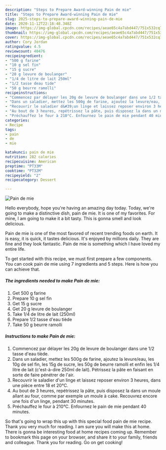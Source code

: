 ```yaml
---
description: "Steps to Prepare Award-winning Pain de mie"
title: "Steps to Prepare Award-winning Pain de mie"
slug: 2025-steps-to-prepare-award-winning-pain-de-mie
date: 2020-11-12T22:18:48.348Z
image: https://img-global.cpcdn.com/recipes/aeae65c4a7abd447/751x532cq70/pain-de-mie-photo-principale-de-la-recette.jpg
thumbnail: https://img-global.cpcdn.com/recipes/aeae65c4a7abd447/751x532cq70/pain-de-mie-photo-principale-de-la-recette.jpg
cover: https://img-global.cpcdn.com/recipes/aeae65c4a7abd447/751x532cq70/pain-de-mie-photo-principale-de-la-recette.jpg
author: Cory Jordan
ratingvalue: 4.5
reviewcount: 40476
recipeingredient:
- "500 g farine"
- "10 g sel fin"
- "15 g sucre"
- "20 g levure de boulanger"
- "1/4 de litre de lait 250ml"
- "1/2 tasse deau tide"
- "50 g beurre ramolli"
recipeinstructions:
- "Commencez par délayer les 20g de levure de boulanger dans une 1/2 tasse d&#39;eau tiède."
- "Dans un saladier, mettez les 500g de farine, ajoutez la levure/eau, les 10g de sel fin, les 15g de sucre, les 50g de beurre ramolli et enfin les 1/4 litre de lait (c&#39;est-à-dire 250ml de lait). Pétrissez la pâte en faisant en sorte de faire pénétrer de l&#39;air."
- "Recouvrir le saladier d&#39;un linge et laissez reposer environ 3 heures, dans une pièce entre 18 et 20°C."
- "Au bout de 3 heures, repétrissez la pâte, puis disposez la dans un moule allant au four, comme par exemple un moule à cake. Recouvrez encore une fois d&#39;un linge, pendant 30 minutes."
- "Préchauffez le four à 210°C. Enfournez le pain de mie pendant 40 minutes."
categories:
- Recipe
tags:
- pain
- de
- mie

katakunci: pain de mie 
nutrition: 282 calories
recipecuisine: American
preptime: "PT33M"
cooktime: "PT32M"
recipeyield: "2"
recipecategory: Dessert

---
```



![Pain de mie](https://img-global.cpcdn.com/recipes/aeae65c4a7abd447/751x532cq70/pain-de-mie-photo-principale-de-la-recette.jpg)

Hello everybody, hope you're having an amazing day today. Today, we're going to make a distinctive dish, pain de mie. It is one of my favorites. For mine, I am going to make it a bit tasty. This is gonna smell and look delicious.

Pain de mie is one of the most favored of recent trending foods on earth. It is easy, it is quick, it tastes delicious. It's enjoyed by millions daily. They are fine and they look fantastic. Pain de mie is something which I have loved my entire life.




To get started with this recipe, we must first prepare a few components. You can cook pain de mie using 7 ingredients and 5 steps. Here is how you can achieve that.

<!--inarticleads1-->

##### The ingredients needed to make Pain de mie:

1. Get 500 g farine
1. Prepare 10 g sel fin
1. Get 15 g sucre
1. Get 20 g levure de boulanger
1. Take 1/4 de litre de lait (250ml)
1. Prepare 1/2 tasse d&#39;eau tiède
1. Take 50 g beurre ramolli




<!--inarticleads2-->

##### Instructions to make Pain de mie:

1. Commencez par délayer les 20g de levure de boulanger dans une 1/2 tasse d&#39;eau tiède.
1. Dans un saladier, mettez les 500g de farine, ajoutez la levure/eau, les 10g de sel fin, les 15g de sucre, les 50g de beurre ramolli et enfin les 1/4 litre de lait (c&#39;est-à-dire 250ml de lait). Pétrissez la pâte en faisant en sorte de faire pénétrer de l&#39;air.
1. Recouvrir le saladier d&#39;un linge et laissez reposer environ 3 heures, dans une pièce entre 18 et 20°C.
1. Au bout de 3 heures, repétrissez la pâte, puis disposez la dans un moule allant au four, comme par exemple un moule à cake. Recouvrez encore une fois d&#39;un linge, pendant 30 minutes.
1. Préchauffez le four à 210°C. Enfournez le pain de mie pendant 40 minutes.




So that's going to wrap this up with this special food pain de mie recipe. Thank you very much for reading. I am sure you will make this at home. There is gonna be interesting food at home recipes coming up. Remember to bookmark this page on your browser, and share it to your family, friends and colleague. Thank you for reading. Go on get cooking!
